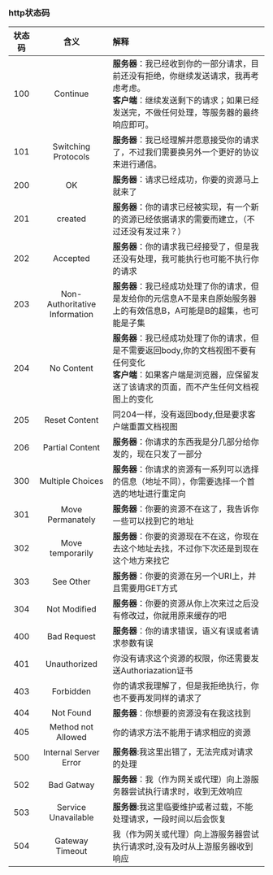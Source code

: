 ### http状态码

|状态码|含义|解释|
|:--:|:--:|:--|
|100|Continue| **服务器**：我已经收到你的一部分请求，目前还没有拒绝，你继续发送请求，我再考虑考虑。<br>**客户端**：继续发送剩下的请求；如果已经发送完，不做任何处理，等服务器的最终响应即可。|
|101|Switching Protocols| **服务器**：我已经理解并愿意接受你的请求了，不过我们需要换另外一个更好的协议来进行通信。|
|200|OK| **服务器**：请求已经成功，你要的资源马上就来了|
|201|created| **服务器**：你的请求已经被实现，有一个新的资源已经依据请求的需要而建立，（不过还没有发过来？）|
|202|Accepted| **服务器**：你的请求我已经接受了，但是我还没有处理，我可能执行也可能不执行你的请求|
|203|Non-Authoritative Information| **服务器**：我已经成功处理了你的请求，但是发给你的元信息A不是来自原始服务器上的有效信息B，A可能是B的超集，也可能是子集|
|204|No Content| **服务器**：我已经成功处理了你的请求，但是不需要返回body,你的文档视图不要有任何变化<br>**客户端**：如果客户端是浏览器，应保留发送了该请求的页面，而不产生任何文档视图上的变化|
|205|Reset Content|同204一样，没有返回body,但是要求客户端重置文档视图|
|206|Partial Content| **服务器**：你请求的东西我是分几部分给你发的，现在只发了一部分|
|300|Multiple Choices| **服务器**：你请求的资源有一系列可以选择的信息（地址不同），你需要选择一个首选的地址进行重定向|
|301|Move Permanately| **服务器**：你要的资源不在这了，我告诉你一些可以找到它的地址|
|302|Move temporarily| **服务器**：你要的资源现在不在这，你现在去这个地址去找，不过你下次还是到现在这个地方来找它|
|303|See Other| **服务器**：你要的资源在另一个URI上，并且需要用GET方式|
|304|Not Modified| **服务器**：你要的资源从你上次来过之后没有修改过，你就用原来缓存的吧|
|400|Bad Request|**服务器**：你的请求错误，语义有误或者请求参数有误|
|401|Unauthorized|你没有请求这个资源的权限，你还需要发送Authoriazation证书|
|403|Forbidden|你的请求我理解了，但是我拒绝执行，你也不要再发同样的请求了|
|404|Not Found|**服务器**：你想要的资源没有在我这找到|
|405|Method not Allowed|你的请求方法不能用于请求相应的资源|
|500|Internal Server Error|**服务器**:我这里出错了，无法完成对请求的处理|
|502|Bad Gatway|**服务器**：我（作为网关或代理）向上游服务器尝试执行请求时，收到无效响应|
|503| Service Unavailable|**服务器**:我这里临要维护或者过载，不能处理请求，一段时间以后会恢复|
|504|Gateway Timeout|我（作为网关或代理）向上游服务器尝试执行请求时,没有及时从上游服务器收到响应|
